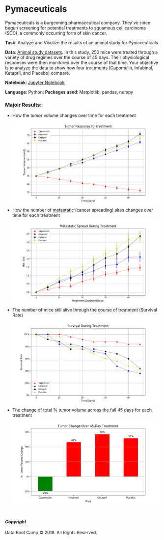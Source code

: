 # Pymaceuticals

Pymaceuticals is a burgeoning pharmaceutical company. They've since begun screening for potential treatments to squamous cell carcinoma (SCC), a commonly occurring form of skin cancer.

**Task**: Analyze and Visulize the results of an animal study for Pymaceuticals

**Data**: [Animal study datasets](data). In this study, 250 mice were treated through a variety of drug regimes over the course of 45 days. Their physiological responses were then monitored over the course of that time. Your objective is to analyze the data to show how four treatments (Capomulin, Infubinol, Ketapril, and Placebo) compare.

**Notebook**: [Jupyter Notebook](pymaceuticals_starter-solved.ipynb)

**Language**: Python; **Packages used**: Matplotlib, pandas, numpy 


### Majoir Results:
* How the tumor volume changes over time for each treatment
![Result](Tumor_Response_to_Treatment.png)
* How the number of [metastatic](https://en.wikipedia.org/wiki/Metastasis) (cancer spreading) sites changes over time for each treatment
![Result](Metastatic_Spread_During_Treatment.png)
* The number of mice still alive through the course of treatment (Survival Rate)
![Result](Survival_During_Treatment.png)
* The change of total % tumor volume across the full 45 days for each treatment
![Result](Tumor_Change_Over_45-Day_Treatment.png)




#
#### *Copyright*
Data Boot Camp © 2018. All Rights Reserved.
